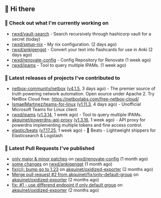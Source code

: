 ## 👋 Hi there

### 👷 Check out what I'm currently working on


- [rwxd/vault-search](https://github.com/rwxd/vault-search) - Search recursively through hashicorp vault for a secret  (today)
- [rwxd/setup-nix](https://github.com/rwxd/setup-nix) - My nix configuration. (2 days ago)
- [rwxd/ankigengpt](https://github.com/rwxd/ankigengpt) - Convert your text into flashcards for use in Anki (2 days ago)
- [rwxd/renovate-config](https://github.com/rwxd/renovate-config) - Config Repository for Renovate (1 week ago)
- [rwxd/ipams](https://github.com/rwxd/ipams) - Tool to query multiple IPAMs. (1 week ago)

### 🔭 Latest releases of projects I've contributed to


- [netbox-community/netbox](https://github.com/netbox-community/netbox) ([v4.1.5](https://github.com/netbox-community/netbox/releases/tag/v4.1.5), 3 days ago) - The premier source of truth powering network automation. Open source under Apache 2. Try NetBox Cloud free: https://netboxlabs.com/free-netbox-cloud/
- [IsmaelMartinez/teams-for-linux](https://github.com/IsmaelMartinez/teams-for-linux) ([v1.11.3](https://github.com/IsmaelMartinez/teams-for-linux/releases/tag/v1.11.3), 4 days ago) - Unofficial Microsoft Teams for Linux client
- [rwxd/ipams](https://github.com/rwxd/ipams) ([v1.3.14](https://github.com/rwxd/ipams/releases/tag/v1.3.14), 1 week ago) - Tool to query multiple IPAMs.
- [akquinet/powerdns-api-proxy](https://github.com/akquinet/powerdns-api-proxy) ([v1.3.16](https://github.com/akquinet/powerdns-api-proxy/releases/tag/v1.3.16), 1 week ago) - API proxy for powerdns implementing multiple tokens and fine access control.
- [elastic/beats](https://github.com/elastic/beats) ([v7.17.25](https://github.com/elastic/beats/releases/tag/v7.17.25), 1 week ago) - :tropical_fish: Beats - Lightweight shippers for Elasticsearch &amp; Logstash 

### 🔨 Latest Pull Requests I've published


- [only major &amp; minor patches](https://github.com/rwxd/renovate-config/pull/2) on [rwxd/renovate-config](https://github.com/rwxd/renovate-config) (1 month ago)
- [some changes](https://github.com/rwxd/ankigengpt/pull/84) on [rwxd/ankigengpt](https://github.com/rwxd/ankigengpt) (1 month ago)
- [fix(ci): bump go to 1.23](https://github.com/akquinet/oxidized-exporter/pull/4) on [akquinet/oxidized-exporter](https://github.com/akquinet/oxidized-exporter) (2 months ago)
- [Merge pull request #2 from akquinet/fix/only-default-group](https://github.com/akquinet/oxidized-exporter/pull/3) on [akquinet/oxidized-exporter](https://github.com/akquinet/oxidized-exporter) (2 months ago)
- [fix: #1 - use differend endpoint if only default group](https://github.com/akquinet/oxidized-exporter/pull/2) on [akquinet/oxidized-exporter](https://github.com/akquinet/oxidized-exporter) (2 months ago)
